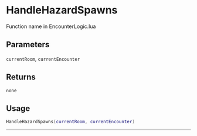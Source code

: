 # HandleHazardSpawns
Function name in EncounterLogic.lua
## Parameters
`currentRoom`, `currentEncounter`
## Returns
`none`
## Usage
```lua
HandleHazardSpawns(currentRoom, currentEncounter)
```
---
